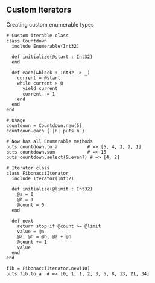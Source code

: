 <!-- METADATA
{
  "title": "Crystal Custom Iterators",
  "tags": [
    "crystal",
    "iterators",
    "enumerables"
  ],
  "language": "crystal"
}
-->

## Custom Iterators
Creating custom enumerable types
```crystal
# Custom iterable class
class Countdown
  include Enumerable(Int32)

  def initialize(@start : Int32)
  end

  def each(&block : Int32 -> _)
    current = @start
    while current > 0
      yield current
      current -= 1
    end
  end
end

# Usage
countdown = Countdown.new(5)
countdown.each { |n| puts n }

# Now has all Enumerable methods
puts countdown.to_a           # => [5, 4, 3, 2, 1]
puts countdown.sum            # => 15
puts countdown.select(&.even?) # => [4, 2]

# Iterator class
class FibonacciIterator
  include Iterator(Int32)

  def initialize(@limit : Int32)
    @a = 0
    @b = 1
    @count = 0
  end

  def next
    return stop if @count >= @limit
    value = @a
    @a, @b = @b, @a + @b
    @count += 1
    value
  end
end

fib = FibonacciIterator.new(10)
puts fib.to_a  # => [0, 1, 1, 2, 3, 5, 8, 13, 21, 34]
```
